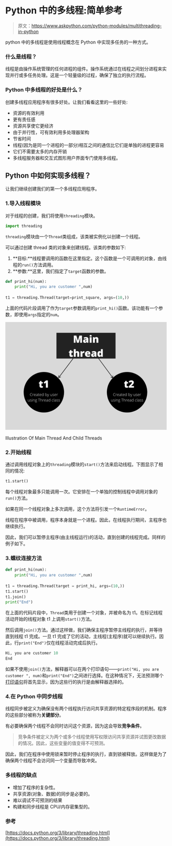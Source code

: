# Python 中的多线程:简单参考

> 原文：<https://www.askpython.com/python-modules/multithreading-in-python>

python 中的多线程是使用线程概念在 Python 中实现多任务的一种方式。

### 什么是线程？

线程是由操作系统管理的任何进程的组件。操作系统通过在线程之间划分进程来实现并行或多任务处理。这是一个轻量级的过程，确保了独立的执行流程。

### Python 中多线程的好处是什么？

创建多线程应用程序有很多好处。让我们看看这里的一些好处:

*   资源的有效利用
*   更有责任感
*   资源共享使它更经济
*   由于并行性，可有效利用多处理器架构
*   节省时间
*   线程(因为是同一个进程的一部分)相互之间的通信比它们是单独的进程更容易
*   它们不需要太多的内存开销
*   多线程服务器和交互式图形用户界面专门使用多线程。

## Python 中如何实现多线程？

让我们继续创建我们的第一个多线程应用程序。

### 1.导入线程模块

对于线程的创建，我们将使用`threading`模块。

```py
import threading

```

`threading`模块由一个`Thread`类组成，该类被实例化以创建一个线程。

可以通过创建 thread 类的对象来创建线程。该类的参数如下:

1.  **目标:**线程要调用的函数在这里指定。这个函数是一个可调用的对象，由线程的`run()`方法调用。
2.  **参数:**这里，我们指定了`target`函数的参数。

```py
def print_hi(num): 
    print("Hi, you are customer ",num)

t1 = threading.Thread(target=print_square, args=(10,))

```

上面的代码片段调用了作为`target`参数调用的`print_hi()`函数。该功能有一个参数，即使用`args`指定的`num`。

![Illustration Of Main Thread And Child Threads](img/3713ef772b03333d2c85906a472b894e.png)

Illustration Of Main Thread And Child Threads

### 2.开始线程

通过调用线程对象上的`threading`模块的`start()`方法来启动线程。下图显示了相同的情况:

```py
t1.start()

```

每个线程对象最多只能调用一次。它安排在一个单独的控制线程中调用对象的`run()`方法。

如果在同一个线程对象上多次调用，这个方法将引发一个`RuntimeError`。

线程在程序中被调用，程序本身就是一个进程。因此，在线程执行期间，主程序也继续执行。

因此，我们可以暂停主程序(由主线程运行)的活动，直到创建的线程完成。同样的例子如下。

### 3.螺纹连接方法

```py
def print_hi(num): 
    print("Hi, you are customer ",num)

t1 = threading.Thread(target = print_hi, args=(10,))
t1.start()
t1.join()
print("End")

```

在上面的代码片段中，`Thread`类用于创建一个对象，并被命名为 t1。在标记线程活动开始的线程对象 t1 上调用`start()`方法。

然后调用`join()`方法。通过这样做，我们确保主程序暂停主线程的执行，并等待直到线程 t1 完成。一旦 t1 完成了它的活动，主线程(主程序)就可以继续执行。因此，行`print("End")`仅在线程活动完成后执行。

```py
Hi, you are customer 10
End

```

如果不使用`join()`方法，解释器可以在两个打印语句——`print("Hi, you are customer ", num)`和`print("End")`之间进行选择。在这种情况下，无法预测哪个[打印语句](https://www.askpython.com/python/examples/python-print-without-newline)将首先显示，因为这些行的执行是由解释器选择的。

### 4.在 Python 中同步线程

线程同步被定义为确保没有两个线程执行访问共享资源的特定程序段的机制。程序的这些部分被称为**关键部分**。

有必要确保两个线程不会同时访问这个资源，因为这会导致**竞争条件**。

> 竞争条件被定义为两个或多个线程使用写权限访问共享资源并试图更改数据的情况。因此，这些变量的值变得不可预测。

因此，我们在程序中使用锁来暂时停止程序的执行，直到锁被释放。这样做是为了确保两个线程不会访问同一个变量而导致冲突。

### **多线程的缺点**

*   增加了程序的复杂性。
*   共享资源(对象、数据)的同步是必要的。
*   难以调试不可预测的结果
*   构建和同步线程是 CPU/内存密集型的。

### 参考

[https://docs.python.org/3/library/threading.html](https://docs.python.org/3/library/threading.html)